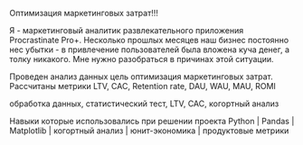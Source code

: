 Оптимизация маркетинговых затрат!!!

Я - маркетинговый аналитик развлекательного приложения Procrastinate Pro+. Несколько прошлых месяцев наш бизнес постоянно нес убытки - в привлечение пользователей была вложена куча денег, а толку никакого. Мне нужно разобраться в причинах этой ситуации.

Проведен анализ данных цель оптимизация маркетинговых затрат.
Рассчитаны метрики LTV, CAC, Retention rate, DAU, WAU, MAU, ROMI

обработка данных, статистический тест, LTV, CAC, когортный анализ

Навыки которые использовались при решении проекта
Python | Pandas | Matplotlib | когортный анализ | юнит-экономика | продуктовые метрики
